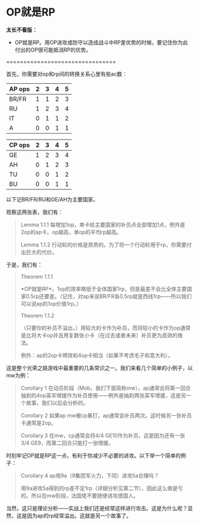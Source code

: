 # OP就是RP

**太长不看版：**

* OP就是RP。用OP进攻或防守以造成战斗中RP差优势的时候，要记住你为此付出的OP很可能抵消RP的优势。

\================================

首先，你需要对op和rp间的转换关系心里有些ac数：

| AP ops | 2 | 3 | 4 | 5 |
| ------ | - | - | - | - |
| BR/FR  | 1 | 1 | 2 | 3 |
| RU     | 1 | 2 | 3 | 4 |
| IT     | 0 | 1 | 1 | 2 |
| A      | 0 | 0 | 1 | 1 |

| CP ops | 2 | 3 | 4 | 5 |
| ------ | - | - | - | - |
| GE     | 1 | 2 | 3 | 4 |
| AH     | 0 | 1 | 2 | 3 |
| TU     | 0 | 0 | 1 | 2 |
| BU     | 0 | 0 | 1 | 1 |

以下记BR/FR/RU和GE/AH为主要国家。

观察这两张表，我们有：

> Lemma 1.1.1 每增加1op，单卡给主要国家的补员点全部增加1点，例外是2op的ap卡。op越高，单op的平均rp越高。
>
> Lemma 1.1.2 行动轮的价格是昂贵的。为了将一个行动轮用于rp，你需要付出巨大的代价。

于是，我们有：

> Theorem 1.1.1
>
> \*OP就是RP\*。1op的效率略低于全体国家1rp，但是最差不会比全体主要国家0.5rp还要差。（记住，对ap来说BR/FR各0.5rp就是西线1rp——所以我们可以说ap的1op价值1rp。）
>
> Theorem 1.1.2
>
> （只要你的补员不溢出，）用较大的卡作为补员，而将较小的卡作为op通常是比将大卡op并且用复数张小卡（在过去或者未来）补员更为高效的做法。
>
> 例外：ap的2op卡牌效和4op卡相当（如果不考虑毛子和意大利）。

这是整个光荣之路游戏中最重要的几条常识之一。我们来看几个简单的小例子，以mw为例：

> Corollary 1 在动员阶段（Mob，我们下面简称mw），ap通常会将第一回合抽到的4op英军增援作为补员使用——例外是抽到两张英军增援，这是另一个故事，我们以后会分析的。
>
> Corollary 2 如果ap mw被cp暴打，ap通常会补员两次。这时候另一张补员卡通常是2op。
>
> Corollary 3 在mw，cp通常会将4/4 GE10作为补员，这是因为还有一张3/4 GE9，而第二回合只能打一张增援。

时刻牢记OP就是RP这一点，有利于你减少不必要的进攻。以下举一个简单的例子：

> Corollary 4 ap用9a（9集团军火力，下同）进攻5a合理吗？
>
> 用9a进攻5a得到的rp差不足1rp（详细分析见第二节），因此这么做是亏的。所以在mw阶段，法国佬不要随便进攻德国人。

当然，这只是理论分析——实战上我们还是经常这样进行攻击。这是为什么呢？显然，这是因为ap的rp经常溢出。这就是另一个故事了。
